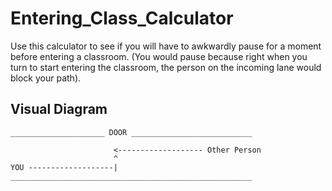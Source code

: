 # Entering_Class_Calculator
Use this calculator to see if you will have to awkwardly pause for a moment before entering a classroom. (You would pause because right when you turn to start entering the classroom, the person on the incoming lane would block your path).

## Visual Diagram
```
_____________________ DOOR ___________________________

                       <------------------- Other Person
                       ^
YOU -------------------|
______________________________________________________
```